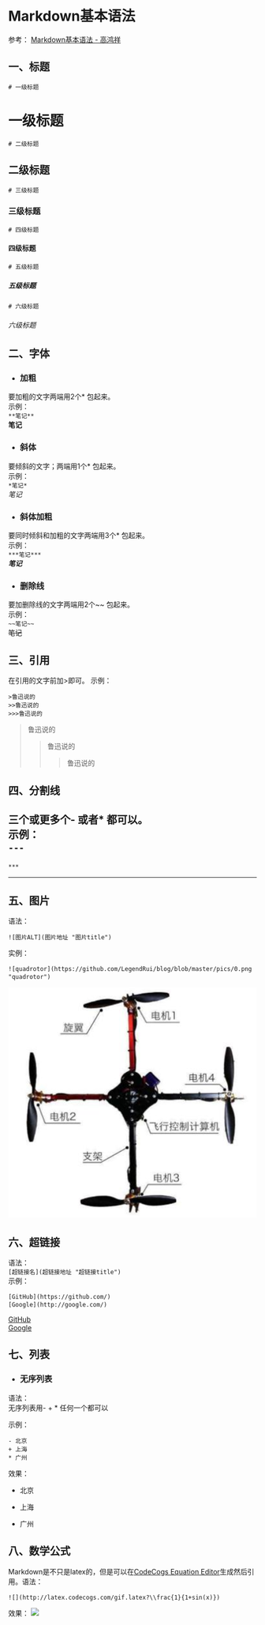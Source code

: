 # Markdown基本语法
参考：
[Markdown基本语法 - 高鸿祥](https://www.jianshu.com/p/191d1e21f7ed)

## 一、标题

`# 一级标题`
# 一级标题

`# 二级标题`
## 二级标题

`# 三级标题`
### 三级标题

`# 四级标题`
#### 四级标题

`# 五级标题`
##### 五级标题

`# 六级标题`
###### 六级标题

## 二、字体

* ### 加粗
要加粗的文字两端用2个* 包起来。  
示例：  
`**笔记**`  
**笔记**

* ### 斜体
要倾斜的文字；两端用1个* 包起来。  
示例：  
`*笔记*`  
*笔记*

* ### 斜体加粗
要同时倾斜和加粗的文字两端用3个* 包起来。  
示例：  
`***笔记***`  
***笔记***

* ### 删除线
要加删除线的文字两端用2个~~ 包起来。  
示例：  
`~~笔记~~`  
~~笔记~~

## 三、引用

在引用的文字前加>即可。
示例：
```
>鲁迅说的
>>鲁迅说的
>>>鲁迅说的
```
>鲁迅说的
>>鲁迅说的
>>>鲁迅说的

## 四、分割线  

三个或更多个- 或者* 都可以。  
示例：  
`---`  
---  
`***`  
***

## 五、图片

语法：
```
![图片ALT](图片地址 "图片title")
```
实例：
```
![quadrotor](https://github.com/LegendRui/blog/blob/master/pics/0.png "quadrotor")
```
![quadrotor](https://github.com/LegendRui/blog/blob/master/pics/0.png "quadrotor")

## 六、超链接
语法：  
`[超链接名](超链接地址 "超链接title")`  
示例：   
```
[GitHub](https://github.com/)
[Google](http://google.com/)
```

[GitHub](https://github.com/)  
[Google](http://google.com/)

## 七、列表
 * ### 无序列表
语法：  
无序列表用- + * 任何一个都可以

示例：  
```
- 北京
+ 上海
* 广州
```   
效果：   
- 北京
+ 上海
* 广州

## 八、数学公式
Markdown是不只是latex的，但是可以在[CodeCogs Equation Editor](http://latex.codecogs.com/)生成然后引用。语法：
```
![](http://latex.codecogs.com/gif.latex?\\frac{1}{1+sin(x)})
```  
效果：
![](http://latex.codecogs.com/gif.latex?\\frac{1}{1+sin(x)})